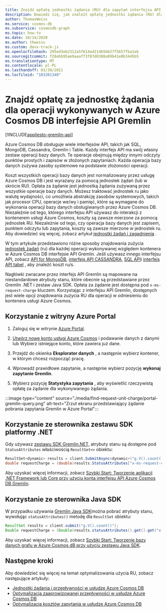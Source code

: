 ```yaml
---
title: Znajdź opłatę jednostki żądania (RU) dla zapytań interfejsu API Gremlin w Azure Cosmos DB
description: Dowiedz się, jak znaleźć opłatę jednostki żądania (RU) dla zapytań Gremlin wykonanych w odniesieniu do kontenera usługi Azure Cosmos. Możesz użyć Azure Portal, .NET i sterowników środowiska Java, aby znaleźć opłatę za RU.
author: ThomasWeiss
ms.service: cosmos-db
ms.subservice: cosmosdb-graph
ms.topic: how-to
ms.date: 10/14/2020
ms.author: thweiss
ms.custom: devx-track-js
ms.openlocfilehash: 295ed3eb2312a5f614a4214b5b627f5657fba1eb
ms.sourcegitcommit: f28ebb95ae9aaaff3f87d8388a09b41e0b3445b5
ms.translationtype: MT
ms.contentlocale: pl-PL
ms.lasthandoff: 03/30/2021
ms.locfileid: "103201340"
---
```

# <a name="find-the-request-unit-charge-for-operations-executed-in-azure-cosmos-db-gremlin-api"></a>Znajdź opłatę za jednostkę żądania dla operacji wykonywanych w Azure Cosmos DB interfejsie API Gremlin
[!INCLUDE[appliesto-gremlin-api](includes/appliesto-gremlin-api.md)]

Azure Cosmos DB obsługuje wiele interfejsów API, takich jak SQL, MongoDB, Cassandra, Gremlin i Table. Każdy interfejs API ma swój własny zestaw operacji bazy danych. Te operacje obejmują między innymi odczyty punktów prostych i zapisów w złożonych zapytaniach. Każda operacja bazy danych zużywa zasoby systemowe na podstawie złożoności operacji.

Koszt wszystkich operacji bazy danych jest normalizowany przez usługę Azure Cosmos DB i jest wyrażany za pomocą jednostek żądań (lub w skrócie RU). Opłata za żądanie jest jednostką żądania zużywaną przez wszystkie operacje bazy danych. Możesz traktować jednostek ru jako walutę wydajności, co umożliwia abstrakcję zasobów systemowych, takich jak procesor CPU, operacje we/wy i pamięć, które są wymagane do wykonania operacji bazy danych obsługiwanych przez Azure Cosmos DB. Niezależnie od tego, którego interfejsu API używasz do interakcji z kontenerem usługi Azure Cosmos, koszty są zawsze mierzone za pomocą jednostek RU. Niezależnie od tego, czy operacja bazy danych jest zapisem, punktem odczytu lub zapytania, koszty są zawsze mierzone w jednostek ru. Aby dowiedzieć się więcej, zobacz artykuł [jednostki żądań i zagadnienia](request-units.md) .

W tym artykule przedstawiono różne sposoby znajdowania zużycia [jednostek żądań](request-units.md) (ru) dla każdej operacji wykonywanej względem kontenera w Azure Cosmos DB interfejsie API Gremlin. Jeśli używasz innego interfejsu API, zobacz [API for MongoDB](find-request-unit-charge-mongodb.md), [interfejs API CASSANDRA](find-request-unit-charge-cassandra.md), [SQL API](find-request-unit-charge.md)i [interfejs API tabel](find-request-unit-charge-table.md) , aby znaleźć koszt ru/s.

Nagłówki zwracane przez interfejs API Gremlin są mapowane na niestandardowe atrybuty stanu, które obecnie są przedstawiane przez Gremlin .NET i zestaw Java SDK. Opłata za żądanie jest dostępna pod `x-ms-request-charge` kluczem. Korzystając z interfejsu API Gremlin, dostępnych jest wiele opcji znajdowania zużycia RU dla operacji w odniesieniu do kontenera usługi Azure Cosmos.

## <a name="use-the-azure-portal"></a>Korzystanie z witryny Azure Portal

1. Zaloguj się w witrynie [Azure Portal](https://portal.azure.com/).

1. [Utwórz nowe konto usługi Azure Cosmos](create-graph-gremlin-console.md#create-a-database-account) i podawanie danych z danymi lub Wybierz istniejące konto, które zawiera już dane.

1. Przejdź do okienka **Eksplorator danych** , a następnie wybierz kontener, w którym chcesz rozpocząć pracę.

1. Wprowadź prawidłowe zapytanie, a następnie wybierz pozycję **wykonaj zapytanie Gremlin**.

1. Wybierz pozycję **Statystyka zapytania** , aby wyświetlić rzeczywistą opłatę za żądanie dla wykonywanego żądania.

:::image type="content" source="./media/find-request-unit-charge/portal-gremlin-query.png" alt-text="Zrzut ekranu przedstawiający żądanie pobrania zapytania Gremlin w Azure Portal":::

## <a name="use-the-net-sdk-driver"></a>Korzystanie ze sterownika zestawu SDK platformy .NET

Gdy używasz [zestawu SDK Gremlin.NET](https://www.nuget.org/packages/Gremlin.Net/), atrybuty stanu są dostępne pod `StatusAttributes` właściwością `ResultSet<>` obiektu:

```csharp
ResultSet<dynamic> results = client.SubmitAsync<dynamic>("g.V().count()").Result;
double requestCharge = (double)results.StatusAttributes["x-ms-request-charge"];
```

Aby uzyskać więcej informacji, zobacz [Szybki Start: Tworzenie aplikacji .NET Framework lub Core przy użyciu konta interfejsu API Azure Cosmos DB Gremlin](create-graph-dotnet.md).

## <a name="use-the-java-sdk-driver"></a>Korzystanie ze sterownika Java SDK

W przypadku używania [Gremlin Java SDK](https://mvnrepository.com/artifact/org.apache.tinkerpop/gremlin-driver)można pobrać atrybuty stanu, wywołując `statusAttributes()` metodę dla `ResultSet` obiektu:

```java
ResultSet results = client.submit("g.V().count()");
Double requestCharge = (Double)results.statusAttributes().get().get("x-ms-request-charge");
```

Aby uzyskać więcej informacji, zobacz [Szybki Start: Tworzenie bazy danych grafu w Azure Cosmos dB przy użyciu zestawu Java SDK](create-graph-java.md).

## <a name="next-steps"></a>Następne kroki

Aby dowiedzieć się więcej na temat optymalizowania użycia RU, zobacz następujące artykuły:

* [Jednostki żądania i przepływności w usłudze Azure Cosmos DB](request-units.md)
* [Optymalizacja zaaprowizowanej przepływności w usłudze Azure Cosmos DB](optimize-cost-throughput.md)
* [Optymalizacja kosztów zapytania w usłudze Azure Cosmos DB](./optimize-cost-reads-writes.md)